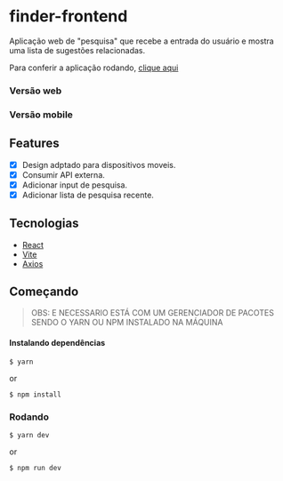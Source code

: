 # finder-frontend
Aplicação web de "pesquisa" que recebe a entrada do usuário e mostra uma lista de sugestões relacionadas.

Para conferir a aplicação rodando, [clique aqui]()

### Versão web

### Versão mobile

## Features
- [x] Design adptado para dispositivos moveis.
- [x] Consumir API externa.
- [x] Adicionar input de pesquisa.
- [x] Adicionar lista de pesquisa recente.

## Tecnologias 
- [React](https://pt-br.reactjs.org/)
- [Vite](https://vitejs.dev/guide/)
- [Axios](https://github.com/axios/axios)

## Começando
> OBS: E NECESSARIO ESTÁ COM UM GERENCIADOR DE PACOTES SENDO O YARN OU NPM INSTALADO NA MÁQUINA

#### Instalando dependências
```
$ yarn
```
or
```
$ npm install
```

### Rodando
```
$ yarn dev
```
or
```
$ npm run dev
```